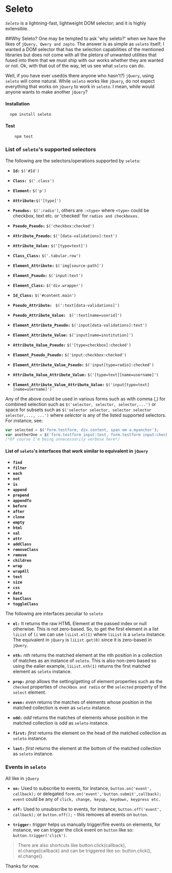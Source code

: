 # Seleto
*`Seleto`* is a lightning-fast, lightweight DOM selector; and it is highly extensible.

##Why Seleto?
One may be tempted to ask 'why seleto?' when we have the likes of `jQuery, Qwery and zepto`. The answer is as simple as `seleto` itself; I wanted a DOM selector that has the selection capabilities of the mentioned libraries but does not come with all the pletora of unwanted utilities that fused into them that we must ship with our works whether they are wanted or not.  Ok, with that out of the way, let us see what `seleto` can do.

Well, if you have ever used(is there anyone who hasn't?)  `jQuery`, using `seleto` will come natural. While `seleto` works like `jQuery`, do not expect everything that works on `jQuery` to work in `seleto`. I mean, while would anyone wants to make another `jQuery`?

#### Installation
```cli
  npm install seleto
```

####  Test
```cli
    npm test
```

### List of `seleto`'s supported selectors 
The following are the selectors/operations supported by `seleto`:

- **`Id:`**  `$('#Id')`

- **`Class: `**`$('.class')`

- **`Element:`** `$('p')`

- **`Attribute:`**`$('[type]')`

- **`Pseudos:`**` $(':radio')`, others are `:<type>` where `<type>` could be checkbox, text etc. or 'checked' for `radios and checkboxes`.

- **`Pseudo_Pseudo:`** `$('checkbox:checked')`

- **`Attribute_Pseudo:`** `$('[data-validations]:text')`

- **`Attribute_Value:`** `$('[type=text]')`

- **`Class_Class:`** `$('.tabular.row')`

- **`Element_Attribute:`** `$('img[source-path]')`

- **`Element_Pseudo:`** `$('input:text')`

- **`Element_Class:`** `$('div.wrapper')`

- **`Id_Class:`** `$('#content.main')`

- **`Pseudo_Attribute: `** `$(':text[data-validations]')`

- **`Pseudo_Attribute_Value: `** `$(':text[name=userid]')`

- **`Element_Attribute_Pseudo:`**  `$('input[data-validations]:text')`

- **`Element_Attribute_Value:`**  `$('input[name=institution]')`

- **`Attribute_Value_Pseudo:`**  `$('[type=checkbox]:checked')`

- **`Element_Pseudo_Pseudo:`**  `$('input:checkbox:checked')`

- **`Element_Attribute_Value_Pseudo:`**  `$('input[type=radio]:checked')`

- **`Attribute_Value_Attribute_Value:`**  `$('[type=text][name=username]')`

- **`Element_Attribute_Value_Attribute_Value:`**  `$('input[type=text][name=username]')`

Any of the above could be used in various forms such as with comma (,)  for combined selection such as `$('selector, selector, selector,...')` or space for subsets such as `$('selector selector, selector selector selector,..., ...')` where *selector* is any of the listed supported selectors. For instance, see:


```javascript
var selected = $('form.testform, div.content, span em a.myanchor');
var anotherOne = $('form.testform input:text, form.testform input:checkbox, form.testform select[name=city] option[value=Lagos]'); 
/*Of course I'm being unnecessarily verbose here*/
```

#### List of `seleto`'s interfaces that work similar to equivalent in `jQuery`
- **`find`** 
- **`filter`**  
- **`each`** 
- **`not`** 
- **`is`**
- **`append`** 
- **`prepend`** 
- **`appendTo`**
- **`before`**
- **`after`** 
- **`clone`**
- **`empty`**
- **`html`**
- **`val`**
- **`attr`**
- **`addClass`**
- **`removeClass`**
- **`remove`**
- **`children`**
- **`wrap`**
- **`wrapAll`**
- **`text`**
- **`size`**
- **`css`**
- **`data`**
- **`hasClass`**
- **`toggleClass`**


The following are interfaces peculiar to `seleto`

- **`el:`** It returns the raw HTML Element at the passed index or null otherwise. This is not zero-based. So, to get the first element in a list `liList` of `li` we can use `liList.el(1)` where `liList` is a `seleto` instance. The equivalent in `jQuery` is `liList.get(0)` since it is zero-based in `jQuery`.

- **`nth:`** *nth* returns the matched element at the nth position in a collection of matches as an instance of `seleto`. This is also non-zero based so using the ealier example, `liList.nth(1)` returns the first matched element as `seleto` instance.

- **`prop:`** *prop* allows the setting/getting of element properties such as the `checked` properties of `checkbox and radio` or the `selected` property of the `select` element.

- **`even:`** *even* returns the matches of elements whose position in the matched collection is even as `seleto` instance. 

- **`odd:`** *odd* returns the matches of elements whose position in the matched collection is odd as `seleto` instance. 

- **`first:`** *first* returns the element on the head of  the matched collection as `seleto` instance. 

- **`last:`** *first* returns the element at the bottom of  the matched collection as `seleto` instance. 

### Events in `seleto`
All like in `jQuery`

- **`on:`** Used to subscribe to events, for instance, `button.on('event', callback);` or delegated `form.on('event','button.submit',callback);` `event` could be any of `click, change, keyup, keydown, keypress etc.`

- **`off:`** Used to unsubscribe to events, for instance, `button.off('event', callback);` or  `button.off();` - this removes all events on `button`.

- **`trigger:`** *trigger* helps us manually trigger/fire events on elements, for instance, we can trigger the click event on `button` like so: `button.trigger('click')`.

> There are also shortcuts like button.click(callback), el.change(callback) and can be triggered like so: button.click(), el.change().

Thanks for now.
